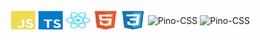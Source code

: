 <div style="display: inline_block"><br>
  <img align="center" alt="Pino-Js" height="30" width="40" src="https://raw.githubusercontent.com/devicons/devicon/master/icons/javascript/javascript-plain.svg">
  <img align="center" alt="Pino-Ts" height="30" width="40" src="https://raw.githubusercontent.com/devicons/devicon/master/icons/typescript/typescript-plain.svg">
  <img align="center" alt="Pino-React" height="30" width="40" src="https://raw.githubusercontent.com/devicons/devicon/master/icons/react/react-original.svg">
  <img align="center" alt="Pino-HTML" height="30" width="40" src="https://raw.githubusercontent.com/devicons/devicon/master/icons/html5/html5-original.svg">
  <img align="center" alt="Pino-CSS" height="30" width="40" src="https://raw.githubusercontent.com/devicons/devicon/master/icons/css3/css3-original.svg">
  <img align="center" alt="Pino-CSS" height="30" width="40"    
src="https://cdn.jsdelivr.net/gh/devicons/devicon@latest/icons/nextjs/nextjs-original.svg" />
  <img align="center" alt="Pino-CSS" height="30" width="40"    
src="https://cdn.jsdelivr.net/gh/devicons/devicon@latest/icons/nodejs/nodejs-original-wordmark.svg" />
</div>
